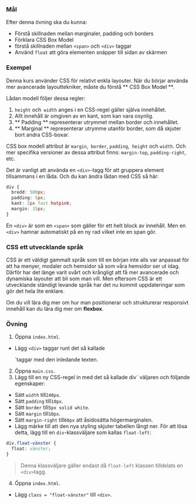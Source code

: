 ### Mål

Efter denna övning ska du kunna:

- Förstå skillnaden mellan marginaler, padding och borders
- Förklara CSS Box Model
- förstå skillnaden mellan `<span>` och `<div>` taggar
- Använd `float` att göra elementen snäpper till sidan av skärmen

### Exempel

Denna kurs använder CSS för relativt enkla layouter. När du börjar använda mer avancerade layouttekniker, måste du förstå ** CSS Box Model **.

Lådan modell följer dessa regler:

1. `height` och` width` anges i en CSS-regel gäller själva innehållet.
2. Allt innehåll är omgiven av en kant, som kan vara osynlig.
3. ** Padding ** representerar utrymmet mellan border och innehållet.
4. ** Marginal ** representerar utrymme utanför border, som då skjuter bort andra CSS-boxar.

CSS box modell attribut är `margin`,` border`, `padding`,` height` och `width`. Och mer specifika versioner av dessa attribut finns: `margin-top`, `padding-right`, etc.

Det är vanligt att använda en `<div>`-tagg för att gruppera element tillsammans i en låda. Och du kan ändra lådan med CSS så här:

```css
div {
  bredd: 500px;
  padding: 5px;
  kant: 2px fast hotpink;
  margin: 15px;
}
```

En `<div>` är som en `<span>` som gäller för ett helt block av innehåll. Men en `<div>` hamnar automatiskt på en ny rad vilket inte en span gör.

### CSS ett utvecklande språk
CSS är ett väldigt gammalt språk som till en början inte alls var anpassat för att ha menyer, modaler och hemsidor så som våra hemsidor ser ut idag. Därför har det länge varit svårt och krångligt att få mer avancerade och dynamiska layouter att bli som man vill. Men eftersom CSS är ett utvecklande ständigt levande språk har det nu kommit uppdateringar som gör det hela lite enklare.

Om du vill lära dig mer om hur man positionerar och strukturerar responsivt innehåll kan du lära dig mer om **flexbox**.

### Övning
1. Öppna `index.html`.
- Lägg `<div>` taggar runt det så kallade <p> `taggar med den inledande texten.
2. Öppna `main.css`.
3. Lägg till en ny CSS-regel in med det så kallade div` väljaren och följande egenskaper:
- Sätt `width` till`240px`.
- Sätt `padding` till`10px`.
- Sätt `border` till`5px solid white`.
- Sätt `margin` till`10px`.
- Sätt `margin-right` till`60px` att åsidosätta högermarginalen.
- Lägg märke till att den nya styling skjuter tabellen långt ner. För att lösa detta, lägg till en `div`-klassväljare som kallas `float-left`:

```css
div.float-vänster {
  float: vänster;
}
```

> Denna klassväljare gäller endast då `float-left` klassen tilldelats en `<div>`tagg.

4. Öppna `index.html`.
- Lägg `class = "float-vänster"` till `<div>`.
